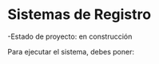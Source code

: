 <h1>Sistemas de Registro</h1>

-Estado de proyecto: en construcción

Para ejecutar el sistema, debes poner:

```npm install react
